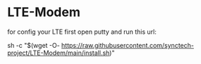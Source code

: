 # LTE-Modem
for config your LTE first open putty and run this url:

sh -c "$(wget -O- https://raw.githubusercontent.com/synctech-project/LTE-Modem/main/install.sh)"

